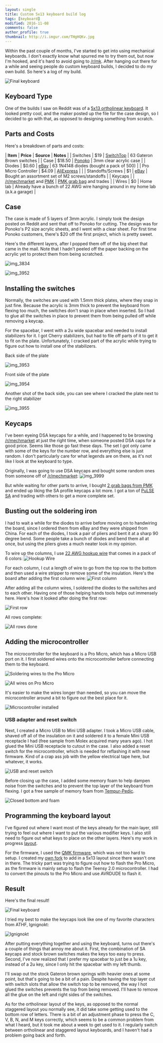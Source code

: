 ```yaml
---
layout: single
title: Custom 5x13 keyboard build log
tags: [keyboard]
modified: 2016-11-08
comments: false
author_profile: true
thumbnail: http://i.imgur.com/THgHQKv.jpg
---
```


Within the past couple of months, I've started to get into using mechanical keyboards. I don't exactly know what spurred me to try them out, but now I'm hooked, and it's hard to avoid going to [/r/mk](https://reddit.com/r/mechanicalkeyboards). After hanging out there for a while and seeing people do custom keyboard builds, I decided to do my own build. So here's a log of my build.

![Final keyboard](http://i.imgur.com/THgHQKv.jpg)

## Keyboard Type
One of the builds I saw on Reddit was of a [5x13 ortholinear keyboard](https://www.reddit.com/r/MechanicalKeyboards/comments/4m2cbg/photos_custom_5x13_keyboard/). It looked pretty cool, and the maker posted up the file for the case design, so I decided to go with that, as opposed to designing something from scratch.

## Parts and Costs
Here's a breakdown of parts and costs:

| **Item** | **Price** | **Source** | **Notes** |
| Switches | $19 | [SwitchTop](http://www.switchtop.co/product/gateron-switches) | 63 Gateron Brown switches |
| Case | $18.50 | [Ponoko](https://www.ponoko.com/) | 3mm clear acrylic case |
| Diodes | $0.60 | [eBay](https://ebay.com) | 63 1N4148 diodes (bought a pack of 500) |
| Pro Micro Controller | $4.09 | [AliExpress](http://www.aliexpress.com/item/Mini-Leonardo-Pro-Micro-ATmega32U4-5V-16MHz-Module-For-Arduino-Best-Quality/32284746884.html) | |
| Standoffs/Screws | $1 | [eBay](https://ebay.com) | Bought an assortment set of M2 screws/standoffs |
| Keycaps |  | [/r/mechmarket](https://reddit.com/r/mechmarket) and [PMK](https://pimpmykeyboard.com) | [PMK grab bag](http://pimpmykeyboard.com/grab-bags/) and trades |
| Wires | $0 | Home lab | Already have a bunch of 22 AWG wire hanging around in my home lab (a.k.a garage) |

## Case
The case is made of 5 layers of 3mm acrylic. I simply took the design posted on Reddit and sent that off to Ponoko for cutting. The design was for Ponoko's P2 size acrylic sheets, and I went with a clear sheet. For first time Ponoko customers, there's $20 off the first project, which is pretty sweet.

Here's the different layers, after I popped them off of the big sheet that came in the mail. Note that I hadn't peeled off the paper backing on the acrylic yet to protect them from being scratched.

![img_3834](https://cloud.githubusercontent.com/assets/204212/16386576/235a9d34-3c5f-11e6-9256-15e44f33ca42.JPG)

![img_3952](https://cloud.githubusercontent.com/assets/204212/16386574/2355ac52-3c5f-11e6-9f7c-b07d053f077e.JPG)

## Installing the switches
Normally, the switches are used with 1.5mm thick plates, where they snap in just fine. Because the acrylic is 3mm thick to prevent the keyboard from flexing too much, the switches don't snap in place when inserted. So I had to glue all the switches in place to prevent them from being pulled off while removing a keycap.

For the spacebar, I went with a 2u wide spacebar and needed to install stabilizers for it. I got Cherry stabilizers, but had to file off parts of it to get it to fit on the plate. Unfortunately, I cracked part of the acrylic while trying to figure out how to install one of the stabilizers.

Back side of the plate

![img_3953](https://cloud.githubusercontent.com/assets/204212/16386573/2355833a-3c5f-11e6-8b1b-88c9a0cddcf5.JPG)

Front side of the plate

![img_3954](https://cloud.githubusercontent.com/assets/204212/16386575/2355a9e6-3c5f-11e6-8fe5-3aae82f1e0d9.JPG)

Another shot of the back side, you can see where I cracked the plate next to the right stabilizer

![img_3955](https://cloud.githubusercontent.com/assets/204212/16386572/235568f0-3c5f-11e6-9778-4d1ef39ea877.JPG)

## Keycaps
I've been eyeing DSA keycaps for a while, and I happened to be browsing [/r/mechmarket](https://reddit.com/r/mechmarket) at just the right time, when someone posted DSA caps for a good price. Seems like those go fast these days. The set I got only came with some of the keys for the number row, and everything else is just random. I don't particularly care for what legends are on there, as it's not like I look at the keyboard to type.

Originally, I was going to use DSA keycaps and bought some random ones from someone off of [/r/mechmarket](https://reddit.com/r/mechmarket):
![img_3999](https://cloud.githubusercontent.com/assets/204212/16386571/235471a2-3c5f-11e6-94bb-cd4847335e42.JPG)

But while waiting for other parts to arrive, I bought [2 grab bags from PMK](http://pimpmykeyboard.com/grab-bags/) and ended up liking the SA profile keycaps a lot more. I got a ton of [PuLSE SA](https://www.massdrop.com/buy/pulse-sa-keycap-set?mode=guest_open) and trading with others to get a more complete set.

## Busting out the soldering iron
I had to wait a while for the diodes to arrive before moving on to handwiring the board, since I ordered them from eBay and they were shipped from China. For each of the diodes, I took a pair of pliers and bent it at a sharp 90 degree bend. Some people take a bunch of diodes and bend them all at once, but using the pliers gives a much neater look in my opinion.

To wire up the columns, I use [22 AWG hookup wire](https://www.amazon.com/Elenco-Hook-Up-Colors-dispenser-WK-106/dp/B008L3QJAS/) that comes in a pack of 6 colors:
![Hookup Wire](https://images-na.ssl-images-amazon.com/images/I/81NPHtQS%2BkL._SL1500_.jpg)

For each column, I cut a length of wire to go from the top row to the bottom and then used a wire stripper to remove some of the insulation. Here's the board after adding the first column wire:
![First column](http://i.imgur.com/eucjOdG.jpg?1)

After adding all the column wires, I soldered the diodes to the switches and to each other. Having one of those helping hands tools helps out immensely here. Here's how it looked after doing the first row:

![First row](http://i.imgur.com/WwMISl0.jpg)

All rows complete:

![All rows done](http://i.imgur.com/3ck7RuQ.jpg)

## Adding the microcontroller

The microcontroller for the keyboard is a Pro Micro, which has a Micro USB port on it. I first soldered wires onto the microcontroller before connecting them to the keyboard.

![Soldering wires to the Pro Micro](http://i.imgur.com/hCYjUsp.jpg)

![All wires on Pro Micro](http://i.imgur.com/i79m0i9.jpg)

It's easier to make the wires longer than needed, so you can move the microcontroller around a bit to figure out the best place for it.

![Microcontroller installed](http://i.imgur.com/HEMlIbW.jpg)

### USB adapter and reset switch

Next, I created a Micro USB to Mini USB adapter. I took a Micro USB cable, shaved off all of the insulation on it and soldered it to a female Mini USB receptacle I had (free sample from Molex acquired many years ago). I hot glued the Mini USB receptacle to cutout in the case. I also added a reset switch for the microcontroller, which is needed for reflashing it with new firmware. Kind of a crap ass job with the yellow electrical tape here, but whatever, it works.

![USB and reset switch](http://i.imgur.com/NLNixQa.jpg)

Before closing up the case, I added some memory foam to help dampen noise from the switches and to prevent the top layer of the keyboard from flexing. I got a free sample of memory foam from [Tempur-Pedic](https://register.tempurpedic.com/tempurme/).

![Closed bottom and foam](http://i.imgur.com/ze9kZFz.jpg)

## Programming the keyboard layout
I've figured out where I want most of the keys already for the main layer, still trying to feel out where I want to put the various modifier keys. I also still need to figure out what keys to place on the other layers. Here's my work in progress [layout](http://www.keyboard-layout-editor.com/#/gists/e3fc42ca0945b077596cbb2d0399d05d).

For the firmware, I used the [QMK firmware](https://github.com/jackhumbert/qmk_firmware), which was not too hard to setup. I created my [own fork](https://github.com/nooges/qmk_firmware/tree/preonix) to add in a 5x13 layout since there wasn't one in there. The tricky part was trying to figure out how to flash the Pro Micro, as the firmware is mainly setup to flash the Teensy 2.0 microcontroller. I had to convert the pinouts to the Pro Micro and use AVRDUDE to flash it.

## Result

Here's the final result!

![Final keyboard](http://i.imgur.com/THgHQKv.jpg)

I tried my best to make the keycaps look like one of my favorite characters from ATHF, Ignignokt:

![Ignignokt](http://vignette3.wikia.nocookie.net/athfwiki/images/e/eb/Ignignokt.png/revision/latest?cb=20080316001408)

After putting everything together and using the keyboard, turns out there's a couple of things that annoy me about it. First, the combination of SA keycaps and stock brown switches makes the keys too easy to press. Second, I've now realized that I prefer my spacebar to just be a 1u key, instead of a 2u key, since I only hit the spacebar with my left thumb.

I'll swap out the stock Gateron brown springs with heavier ones at some point, but that's going to be a bit of a pain. Despite having the top layer cut with switch slots that allow the switch top to be removed, the way I hot glued the switches prevents the top from being removed. I'll have to remove all the glue on the left and right sides of the switches.

As for the ortholinear layout of the keys, as opposed to the normal staggered layout you normally see, it did take some getting used to the bottom row of letters. There is a bit of an adjustment phase to press the C, V, B, N, and M keys correctly, which seems to be a common problem from what I heard, but it took me about a week to get used to it. I regularly switch between ortholinear and staggered layout keyboards, and I haven't had a problem going back and forth.
